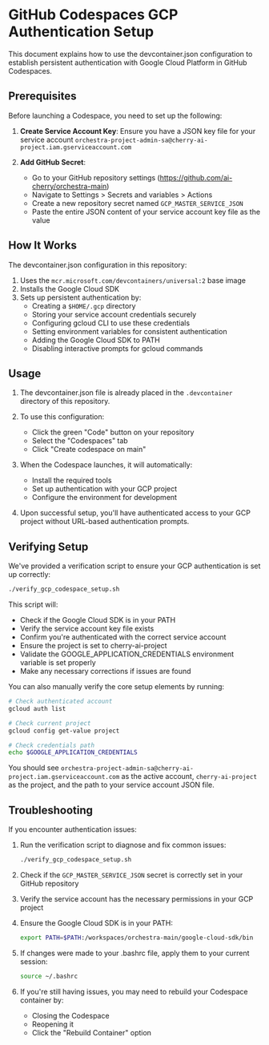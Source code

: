 # GitHub Codespaces GCP Authentication Setup

This document explains how to use the devcontainer.json configuration to establish persistent authentication with Google Cloud Platform in GitHub Codespaces.

## Prerequisites

Before launching a Codespace, you need to set up the following:

1. **Create Service Account Key**: Ensure you have a JSON key file for your service account `orchestra-project-admin-sa@cherry-ai-project.iam.gserviceaccount.com`

2. **Add GitHub Secret**: 
   - Go to your GitHub repository settings (https://github.com/ai-cherry/orchestra-main)
   - Navigate to Settings > Secrets and variables > Actions
   - Create a new repository secret named `GCP_MASTER_SERVICE_JSON`
   - Paste the entire JSON content of your service account key file as the value

## How It Works

The devcontainer.json configuration in this repository:

1. Uses the `mcr.microsoft.com/devcontainers/universal:2` base image
2. Installs the Google Cloud SDK
3. Sets up persistent authentication by:
   - Creating a `$HOME/.gcp` directory
   - Storing your service account credentials securely
   - Configuring gcloud CLI to use these credentials
   - Setting environment variables for consistent authentication
   - Adding the Google Cloud SDK to PATH
   - Disabling interactive prompts for gcloud commands

## Usage

1. The devcontainer.json file is already placed in the `.devcontainer` directory of this repository.

2. To use this configuration:
   - Click the green "Code" button on your repository
   - Select the "Codespaces" tab
   - Click "Create codespace on main"

3. When the Codespace launches, it will automatically:
   - Install the required tools
   - Set up authentication with your GCP project
   - Configure the environment for development

4. Upon successful setup, you'll have authenticated access to your GCP project without URL-based authentication prompts.

## Verifying Setup

We've provided a verification script to ensure your GCP authentication is set up correctly:

```bash
./verify_gcp_codespace_setup.sh
```

This script will:
- Check if the Google Cloud SDK is in your PATH
- Verify the service account key file exists
- Confirm you're authenticated with the correct service account
- Ensure the project is set to cherry-ai-project
- Validate the GOOGLE_APPLICATION_CREDENTIALS environment variable is set properly
- Make any necessary corrections if issues are found

You can also manually verify the core setup elements by running:

```bash
# Check authenticated account
gcloud auth list

# Check current project
gcloud config get-value project

# Check credentials path
echo $GOOGLE_APPLICATION_CREDENTIALS
```

You should see `orchestra-project-admin-sa@cherry-ai-project.iam.gserviceaccount.com` as the active account, `cherry-ai-project` as the project, and the path to your service account JSON file.

## Troubleshooting

If you encounter authentication issues:

1. Run the verification script to diagnose and fix common issues:
   ```bash
   ./verify_gcp_codespace_setup.sh
   ```

2. Check if the `GCP_MASTER_SERVICE_JSON` secret is correctly set in your GitHub repository

3. Verify the service account has the necessary permissions in your GCP project

4. Ensure the Google Cloud SDK is in your PATH:
   ```bash
   export PATH=$PATH:/workspaces/orchestra-main/google-cloud-sdk/bin
   ```

5. If changes were made to your .bashrc file, apply them to your current session:
   ```bash
   source ~/.bashrc
   ```

6. If you're still having issues, you may need to rebuild your Codespace container by:
   - Closing the Codespace
   - Reopening it
   - Click the "Rebuild Container" option
